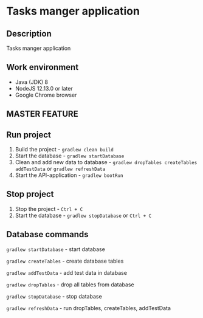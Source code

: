 # Tasks manger application

## Description
Tasks manger application

## Work environment
+ Java (JDK) 8
+ NodeJS 12.13.0 or later
+ Google Chrome browser

## MASTER FEATURE

## Run project
1. Build the project - ``gradlew clean build``
2. Start the database - ``gradlew startDatabase``
3. Clean and add new data to database - ``gradlew dropTables createTables addTestData`` or ``gradlew refreshData``
4. Start the API-application - ``gradlew bootRun``

## Stop project
1. Stop the project - ``Ctrl + C``
2. Start the database - ``gradlew stopDatabase`` or ``Ctrl + C``

## Database commands
``gradlew startDatabase`` - start database

``gradlew createTables`` - create database tables

``gradlew addTestData`` - add test data in database

``gradlew dropTables`` - drop all tables from database

``gradlew stopDatabase`` - stop database

``gradlew refreshData`` - run dropTables, createTables, addTestData
